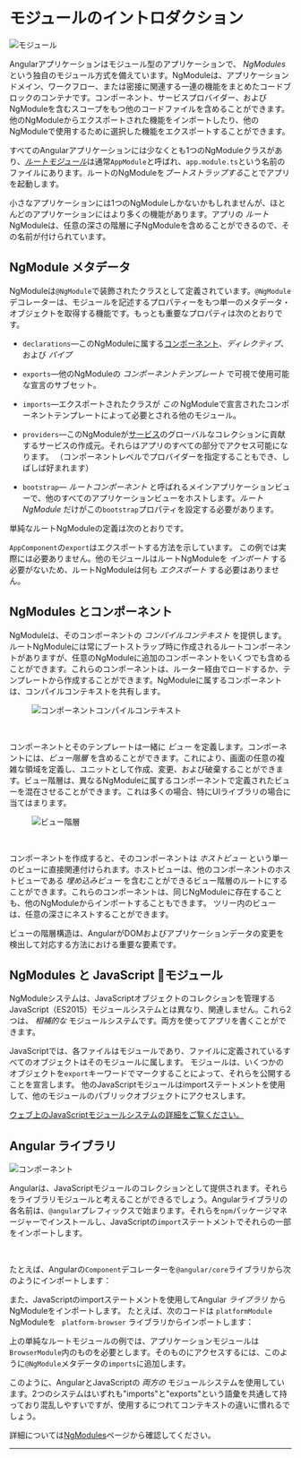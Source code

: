 # モジュールのイントロダクション

<img src="generated/images/guide/architecture/module.png" alt="モジュール" class="left">

Angularアプリケーションはモジュール型のアプリケーションで、 _NgModules_ という独自のモジュール方式を備えています。NgModuleは、アプリケーションドメイン、ワークフロー、または密接に関連する一連の機能をまとめたコードブロックのコンテナです。コンポーネント、サービスプロバイダー、およびNgModuleを含むスコープをもつ他のコードファイルを含めることができます。他のNgModuleからエクスポートされた機能をインポートしたり、他のNgModuleで使用するために選択した機能をエクスポートすることができます。

すべてのAngularアプリケーションには少なくとも1つのNgModuleクラスがあり、[_ルートモジュール_](guide/bootstrapping)は通常`AppModule`と呼ばれ、`app.module.ts`という名前のファイルにあります。ルートのNgModuleを*ブートストラップする*ことでアプリを起動します。

小さなアプリケーションには1つのNgModuleしかないかもしれませんが、ほとんどのアプリケーションにはより多くの機能があります。アプリの _ルート_ NgModuleは、任意の深さの階層に子NgModuleを含めることができるので、その名前が付けられています。

## NgModule メタデータ

NgModuleは`@NgModule`で装飾されたクラスとして定義されています。`@NgModule`デコレーターは、モジュールを記述するプロパティーをもつ単一のメタデータ・オブジェクトを取得する機能です。もっとも重要なプロパティは次のとおりです。

* `declarations`&mdash;このNgModuleに属する[コンポーネント](guide/architecture-components)、_ディレクティブ_、および _パイプ_

* `exports`&mdash;他のNgModuleの _コンポーネントテンプレート_ で可視で使用可能な宣言のサブセット。

* `imports`&mdash;エクスポートされたクラスが _この_ NgModuleで宣言されたコンポーネントテンプレートによって必要とされる他のモジュール。

* `providers`&mdash;このNgModuleが[サービス](guide/architecture-services)のグローバルなコレクションに貢献するサービスの作成元。それらはアプリのすべての部分でアクセス可能になります。 （コンポーネントレベルでプロバイダーを指定することもでき、しばしば好まれます）

* `bootstrap`&mdash; _ルートコンポーネント_ と呼ばれるメインアプリケーションビューで、他のすべてのアプリケーションビューをホストします。_ルートNgModule_ だけがこの`bootstrap`プロパティを設定する必要があります。

単純なルートNgModuleの定義は次のとおりです。

<code-example path="architecture/src/app/mini-app.ts" region="module" title="src/app/app.module.ts" linenums="false"></code-example>

<div class="alert is-helpful">

  `AppComponent`の`export`はエクスポートする方法を示しています。 この例では実際には必要ありません。他のモジュールはルートNgModuleを _インポート_ する必要がないため、ルートNgModuleは何も _エクスポート_ する必要はありません。

</div>

## NgModules とコンポーネント

NgModuleは、そのコンポーネントの _コンパイルコンテキスト_ を提供します。ルートNgModuleには常にブートストラップ時に作成されるルートコンポーネントがありますが、任意のNgModuleに追加のコンポーネントをいくつでも含めることができます。これらのコンポーネントは、ルーター経由でロードするか、テンプレートから作成することができます。NgModuleに属するコンポーネントは、コンパイルコンテキストを共有します。

<figure>

<img src="generated/images/guide/architecture/compilation-context.png" alt="コンポーネントコンパイルコンテキスト" class="left">

</figure>

<br class="clear">

コンポーネントとそのテンプレートは一緒に _ビュー_ を定義します。コンポーネントには、_ビュー階層_ を含めることができます。これにより、画面の任意の複雑な領域を定義し、ユニットとして作成、変更、および破棄することができます。ビュー階層は、異なるNgModuleに属するコンポーネントで定義されたビューを混在させることができます。これは多くの場合、特にUIライブラリの場合に当てはまります。

<figure>

<img src="generated/images/guide/architecture/view-hierarchy.png" alt="ビュー階層" class="left">

</figure>

<br class="clear">

コンポーネントを作成すると、そのコンポーネントは _ホストビュー_ という単一のビューに直接関連付けられます。ホストビューは、他のコンポーネントのホストビューである _埋め込みビュー_ を含むことができるビュー階層のルートにすることができます。これらのコンポーネントは、同じNgModuleに存在することも、他のNgModuleからインポートすることもできます。 ツリー内のビューは、任意の深さにネストすることができます。

<div class="alert is-helpful">
    ビューの階層構造は、AngularがDOMおよびアプリケーションデータの変更を検出して対応する方法における重要な要素です。
</div>

## NgModules と JavaScript モジュール

NgModuleシステムは、JavaScriptオブジェクトのコレクションを管理するJavaScript（ES2015）モジュールシステムとは異なり、関連しません。これら2つは、 _相補的な_ モジュールシステムです。両方を使ってアプリを書くことができます。

JavaScriptでは、各ファイルはモジュールであり、ファイルに定義されているすべてのオブジェクトはそのモジュールに属します。
モジュールは、いくつかのオブジェクトを`export`キーワードでマークすることによって、それらを公開することを宣言します。
他のJavaScriptモジュールはimportステートメントを使用して、他のモジュールのパブリックオブジェクトにアクセスします。

<code-example path="architecture/src/app/app.module.ts" region="imports" linenums="false"></code-example>

<code-example path="architecture/src/app/app.module.ts" region="export" linenums="false"></code-example>

<div class="alert is-helpful">
  <a href="http://exploringjs.com/es6/ch_modules.html">ウェブ上のJavaScriptモジュールシステムの詳細をご覧ください。</a>
</div>

## Angular ライブラリ

<img src="generated/images/guide/architecture/library-module.png" alt="コンポーネント" class="left">

Angularは、JavaScriptモジュールのコレクションとして提供されます。それらをライブラリモジュールと考えることができるでしょう。Angularライブラリの各名前は、`@angular`プレフィックスで始まります。それらを`npm`パッケージマネージャーでインストールし、JavaScriptの`import`ステートメントでそれらの一部をインポートします。

<br class="clear">

たとえば、Angularの`Component`デコレーターを`@angular/core`ライブラリから次のようにインポートします：

<code-example path="architecture/src/app/app.component.ts" region="import" linenums="false"></code-example>

また、JavaScriptのimportステートメントを使用してAngular _ライブラリ_ からNgModuleをインポートします。
たとえば、次のコードは `platformModule` NgModuleを ` platform-browser` ライブラリからインポートします：

<code-example path="architecture/src/app/mini-app.ts" region="import-browser-module" linenums="false"></code-example>

上の単純なルートモジュールの例では、アプリケーションモジュールは `BrowserModule`内のものを必要とします。そのものにアクセスするには、このように`@NgModule`メタデータの`imports`に追加します。

<code-example path="architecture/src/app/mini-app.ts" region="ngmodule-imports" linenums="false"></code-example>

このように、AngularとJavaScriptの _両方の_ モジュールシステムを使用しています。2つのシステムはいずれも"imports"と"exports"という語彙を共通して持っており混乱しやすいですが、使用するにつれてコンテキストの違いに慣れるでしょう。

<div class="alert is-helpful">

  詳細については[NgModules](guide/ngmodules)ページから確認してください。

</div>

<hr/>
